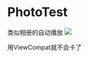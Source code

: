 # PhotoTest
类似相册的自动播放
![](https://raw.githubusercontent.com/ITAnt/PhotoTest/master/screenshot/demo.gif)


用ViewCompat就不会卡了
